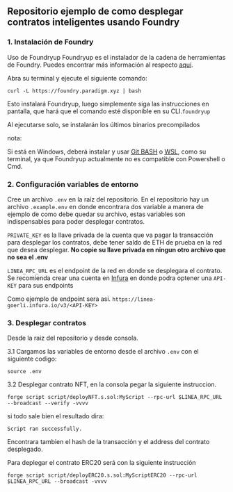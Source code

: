 ## Repositorio ejemplo de como desplegar contratos inteligentes usando Foundry ## 

### 1. Instalación de Foundry ###

Uso de Foundryup
Foundryup es el instalador de la cadena de herramientas de Foundry. Puedes encontrar más información al respecto [aquí](https://github.com/foundry-rs/foundry/blob/master/foundryup/README.md).

Abra su terminal y ejecute el siguiente comando:

`curl -L https://foundry.paradigm.xyz | bash`

Esto instalará Foundryup, luego simplemente siga las instrucciones en pantalla, que hará que el comando esté disponible en su CLI.`foundryup`

Al ejecutarse solo, se instalarán los últimos binarios precompilados 


nota:

Si está en Windows, deberá instalar y usar [Git BASH](https://gitforwindows.org/) o [WSL](https://learn.microsoft.com/en-us/windows/wsl/install), como su terminal, ya que Foundryup actualmente no es compatible con Powershell o Cmd.


### 2. Configuración variables de entorno

Cree un archivo `.env` en la raíz del repositorio. En el repositorio hay un archivo `.example.env` en donde encontrara dos variable a manera de ejemplo de como debe quedar su archivo, estas variables son indispensables para poder desplegar contratos.

`PRIVATE_KEY` es la llave privada de la cuenta que va pagar la transacción para desplegar los contratos, debe tener saldo de ETH de prueba en la red que desea desplegar. **No copie su llave privada en ningun otro archivo que no sea el .env**

`LINEA_RPC_URL` es el endpoint de la red en donde se desplegara el contrato. Se recomienda crear una cuenta en [Infura](https://www.infura.io/) en donde podra optener una `API-KEY` para sus endpoints

Como ejemplo de endpoint sera asi.
`https://linea-goerli.infura.io/v3/<API-KEY>`

### 3. Desplegar contratos

Desde la raiz del repositorio y desde consola.

3.1 Cargamos las variables de entorno desde el archivo `.env` con el siguiente codigo:

`source .env`

3.2 Desplegar contrato NFT, en la consola pegar la siguiente instruccion.

`forge script script/deployNFT.s.sol:MyScript --rpc-url $LINEA_RPC_URL --broadcast --verify -vvvv`

si todo sale bien el resultado dira:

`Script ran successfully.`

Encontrara tambien el hash de la transacción y el address del contrato desplegado. 

Para deplegar el contrato ERC20 será con la siguiente instrucción

`forge script script/deployERC20.s.sol:MyScriptERC20 --rpc-url $LINEA_RPC_URL --broadcast -vvvv`